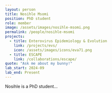```yaml
---
layout: person
title: Nosihle Msomi
position: PhD student
role: member
image: /assets/images/nosihle-msomi.png
permalink: /people/nosihle-msomi
projects:
  - title: Enterovirus Epidemiology & Evolution
    link: /projects/evs/
    icon: /assets/images/icons/eva71.png
  - title: ESCAPE
    link: /collaborations/escape/
quote: "Ask me about my bunny!"
lab_start: 2024-09
lab_end: Present
---
```


Nosihle is a PhD student...
